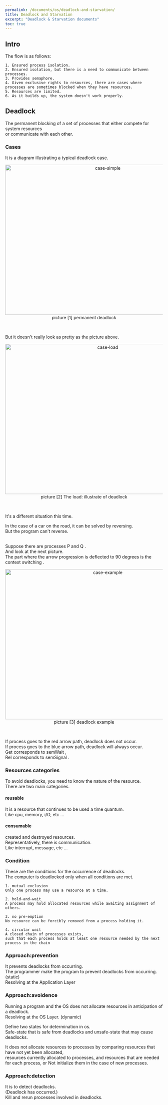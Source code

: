 ```yaml
---
permalink: /documents/os/deadlock-and-starvation/
title: Deadlock and Starvation
excerpt: "Deadlock & Starvation documents"
toc: true
---
```


## Intro

The flow is as follows:
```
1. Ensured process isolation.
2. Ensured isolation, but there is a need to communicate between processes.
3. Provides semaphore.
4. Given exclusive rights to resources, there are cases where processes are sometimes blocked when they have resources.
5. Resources are limited.
6. As it builds up, the system doesn't work properly.
```

## Deadlock

The permanent blocking of a set of processes that either compete for system resources<br>
or communicate with each other.<br>

### Cases

It is a diagram illustrating a typical deadlock case.<br>

<p align="center">
  <img src="/documents/images/os/deadlock-and-starvation/case-simple.png" alt="case-simple" width="640" height="480"><br>
  <span style="{{ site.img }}">picture [1] permanent deadlock</span>
</p>
<br>

But it doesn't really look as pretty as the picture above.<br>

<p align="center">
  <img src="/documents/images/os/deadlock-and-starvation/case-load.png" alt="case-load" width="640" height="480"><br>
  <span style="{{ site.img }}">picture [2] The load: illustrate of deadlock</span>
</p>
<br>

It's a different situation this time.<br>

In the case of a car on the road, it can be solved by reversing.<br>
But the program can't reverse.<br><br>

Suppose there are processes <span style="{{ site.code }}">P</span> and <span style="{{ site.code }}">Q</span> .<br>
And look at the next picture.<br>
The part where the arrow progression is deflected to 90 degrees is the <span style="{{ site.code }}">context switching</span> .<br>

<p align="center">
  <img src="/documents/images/os/deadlock-and-starvation/case-example.png" alt="case-example" width="640" height="480"><br>
  <span style="{{ site.img }}">picture [3] deadlock example</span>
</p>
<br>

If process goes to the red arrow path, deadlock does not occur.<br>
If process goes to the blue arrow path, deadlock will always occur.<br>
<span style="{{ site.code }}">Get</span> corresponds to <span style="{{ site.code }}">semWait</span> ,<br>
<span style="{{ site.code }}">Rel</span> corresponds to <span style="{{ site.code }}">semSignal</span> .<br>

### Resources categories

To avoid deadlocks, you need to know the nature of the resource.<br>
There are two main categories.<br>

#### reusable

It is a resource that continues to be used a time quantum.<br>
Like cpu, memory, i/O, etc ...<br>

#### consumable

created and destroyed resources.<br>
Representatively, there is communication.<br>
Like interrupt, message, etc ...<br>

### Condition

These are the conditions for the occurrence of deadlocks.<br>
The computer is deadlocked only when all conditions are met.<br>

```
1. mutual exclusion
Only one process may use a resource at a time.

2. hold-and-wait
A process may hold allocated resources while awaiting assignment of others.

3. no pre-emption
No resource can be forcibly removed from a process holding it.

4. circular wait
A closed chain of processes exists,
such that each process holds at least one resource needed by the next process in the chain
```

### Approach:prevention

It prevents deadlocks from occurring.<br>
The programmer make the program to prevent deadlocks from occurring. (static)<br>
Resolving at the Application Layer<br>

### Approach:avoidence

Running a program and the OS does not allocate resources in anticipation of a deadlock. <br>
Resolving at the OS Layer. (dynamic)<br>

Define two states for determination in os.<br>
<span style="{{ site.code }}">Safe-state</span> that is safe from deadlocks and <span style="{{ site.code }}">unsafe-state</span> that may cause deadlocks.<br>

It does not allocate resources to processes by comparing resources that have not yet been allocated,<br>
resources currently allocated to processes, and resources that are needed for each process, or Not initialize them in the case of new processes.<br>

### Approach:detection

It is to detect deadlocks.<br>
(Deadlock has occurred.)<br>
Kill and rerun processes involved in deadlocks.<br>
